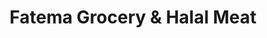 ---
title: "Fatema Grocery & Halal Meat"
url: /jamaica/fatema-grocery-und-halal-meat/
shop: Supermarkt
---